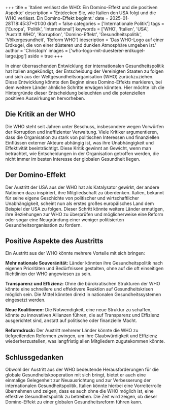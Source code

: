 +++
title = 'Italien verlässt die WHO: Ein Domino-Effekt und die positiven Aspekte'
description = 'Entdecken Sie, wie Italien den USA folgt und die WHO verlässt. Ein Domino-Effekt beginnt.'
date = 2025-01-28T18:45:37+01:00
draft = false
categories = ['Internationale Politik']
tags = ['Europa', 'Politik', 'International']
keywords = ['WHO', 'Italien', 'USA', 'Austritt WHO', 'Korruption', 'Domino-Effekt', 'Gesundheitspolitik', 'Völkergesundheit', 'Reform WHO']
idescription = 'Das WHO-Logo auf einer Erdkugel, die von einer düsteren und dunklen Atmosphäre umgeben ist.'
author = 'Christoph'
images = ['who-logo-mit-duesterer-erdkugel-large.jpg']
aside = true
+++


In einer überraschenden Entwicklung der internationalen Gesundheitspolitik hat Italien angekündigt, der Entscheidung der Vereinigten Staaten zu folgen und sich aus der Weltgesundheitsorganisation (WHO) zurückzuziehen. Diese Entwicklung könnte den Beginn eines Domino-Effekts markieren, bei dem weitere Länder ähnliche Schritte erwägen könnten. Hier möchte ich die Hintergründe dieser Entscheidung beleuchten und die potenziellen positiven Auswirkungen hervorheben.

## Die Kritik an der WHO
Die WHO steht seit Jahren unter Beschuss, insbesondere wegen Vorwürfen der Korruption und ineffizienter Verwaltung. Viele Kritiker argumentieren, dass die Organisation zu stark von politischen Interessen und finanziellen Einflüssen externer Akteure abhängig ist, was ihre Unabhängigkeit und Effektivität beeinträchtigt. Diese Kritik gewinnt an Gewicht, wenn man betrachtet, wie Entscheidungen in der Organisation getroffen werden, die nicht immer im besten Interesse der globalen Gesundheit liegen.

## Der Domino-Effekt
Der Austritt der USA aus der WHO hat als Katalysator gewirkt, der andere Nationen dazu inspiriert, ihre Mitgliedschaft zu überdenken. Italien, bekannt für seine eigene Geschichte von politischer und wirtschaftlicher Unabhängigkeit, scheint nun als erstes großes europäisches Land dem Beispiel der USA zu folgen. Dieser Schritt könnte weitere Länder ermutigen, ihre Beziehungen zur WHO zu überprüfen und möglicherweise eine Reform oder sogar eine Neugründung einer weniger politisierten Gesundheitsorganisation zu fordern.

## Positive Aspekte des Austritts
Ein Austritt aus der WHO könnte mehrere Vorteile mit sich bringen:

**Mehr nationale Souveränität:** Länder könnten ihre Gesundheitspolitik nach eigenen Prioritäten und Bedürfnissen gestalten, ohne auf die oft einseitigen Richtlinien der WHO angewiesen zu sein.  

**Transparenz und Effizienz:** Ohne die bürokratischen Strukturen der WHO könnte eine schnellere und effektivere Reaktion auf Gesundheitskrisen möglich sein. Die Mittel könnten direkt in nationalen Gesundheitssystemen eingesetzt werden.  

**Neue Koalitionen:** Die Notwendigkeit, eine neue Struktur zu schaffen, könnte zu innovativen Allianzen führen, die auf Transparenz und Effizienz ausgerichtet sind, anstatt auf politische oder finanzielle Macht.  

**Reformdruck:** Der Austritt mehrerer Länder könnte die WHO zu tiefgreifenden Reformen zwingen, um ihre Glaubwürdigkeit und Effizienz wiederherzustellen, was langfristig allen Mitgliedern zugutekommen könnte.

## Schlussgedanken
Obwohl der Austritt aus der WHO bedeutende Herausforderungen für die globale Gesundheitskooperation mit sich bringt, bietet er auch eine einmalige Gelegenheit zur Neuausrichtung und zur Verbesserung der internationalen Gesundheitspolitik. Italien könnte hierbei eine Vorreiterrolle übernehmen und zeigen, dass es auch ohne die WHO möglich ist, eine effektive Gesundheitspolitik zu betreiben. Die Zeit wird zeigen, ob dieser Domino-Effekt zu einer globalen Gesundheitsreform führen kann.